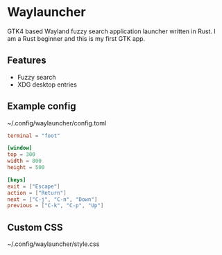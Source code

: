 # Waylauncher

GTK4 based Wayland fuzzy search application launcher written in Rust.
I am a Rust beginner and this is my first GTK app.

## Features
- Fuzzy search
- XDG desktop entries

## Example config
~/.config/waylauncher/config.toml
```toml
terminal = "foot"

[window]
top = 300
width = 800
height = 500

[keys]
exit = ["Escape"]
action = ["Return"]
next = ["C-j", "C-n", "Down"]
previous = ["C-k", "C-p", "Up"]
```

## Custom CSS
~/.config/waylauncher/style.css
